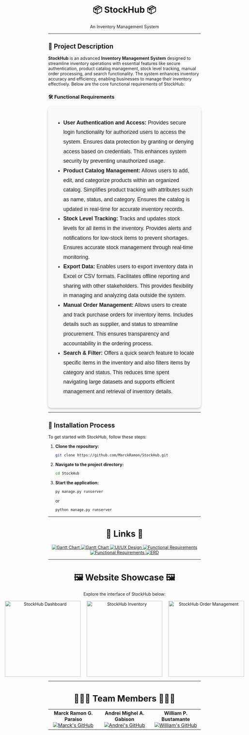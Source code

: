 
<div align="center">
  <h1>📦 StockHub 📦</h1>
  <p>An Inventory Management System</p>
</div>

<hr>

## 📄 Project Description
**StockHub** is an advanced **Inventory Management System** designed to streamline inventory operations with essential features like secure authentication, product catalog management, stock level tracking, manual order processing, and search functionality. The system enhances inventory accuracy and efficiency, enabling businesses to manage their inventory effectively. Below are the core functional requirements of StockHub:

### 🛠 Functional Requirements

<div style="font-family: Arial, sans-serif; background-color: #f9f9f9; padding: 20px; border-radius: 10px; box-shadow: 0 4px 8px rgba(0, 0, 0, 0.2);">
  <ul style="line-height: 1.8; font-size: 1.1rem;">
    <li><strong>User Authentication and Access:</strong> Provides secure login functionality for authorized users to access the system. Ensures data protection by granting or denying access based on credentials. This enhances system security by preventing unauthorized usage.</li>
    <li><strong>Product Catalog Management:</strong> Allows users to add, edit, and categorize products within an organized catalog. Simplifies product tracking with attributes such as name, status, and category. Ensures the catalog is updated in real-time for accurate inventory records.</li>
    <li><strong>Stock Level Tracking:</strong> Tracks and updates stock levels for all items in the inventory. Provides alerts and notifications for low-stock items to prevent shortages. Ensures accurate stock management through real-time monitoring.</li>
    <li><strong>Export Data:</strong> Enables users to export inventory data in Excel or CSV formats. Facilitates offline reporting and sharing with other stakeholders. This provides flexibility in managing and analyzing data outside the system.</li>
    <li><strong>Manual Order Management:</strong> Allows users to create and track purchase orders for inventory items. Includes details such as supplier, and status to streamline procurement. This ensures transparency and accountability in the ordering process.</li>
    <li><strong>Search & Filter:</strong> Offers a quick search feature to locate specific items in the inventory and also filters items by category and status. This reduces time spent navigating large datasets and supports efficient management and retrieval of inventory details.</li>
  </ul>
</div>
<hr>

## 🚀 Installation Process

To get started with StockHub, follow these steps:

1. **Clone the repository:**
   ```bash
   git clone https://github.com/MarckRamon/StockHub.git
   ```

2. **Navigate to the project directory:**
   ```bash
   cd StockHub
   ```

3. **Start the application:**
   ```bash
   py manage.py runserver
   ```
   or
   ```bash
   python manage.py runserver
   ```

<hr>

<div align="center">
 <h1>🔗 Links 🔗</h1>
  <a href="https://github.com/MarckRamon/StockHub/blob/main/Documentation/CSIT327%20-%20IM2%20-%20Inventory%20Management.xlsx">
    <img src="https://img.shields.io/badge/Gantt_Chart-Excel_Link-blue?style=for-the-badge&logoColor=white" alt="Gantt Chart">
  </a>
  <a href="https://github.com/MarckRamon/StockHub/blob/main/Documentation/CSIT327%20-%20IM2%20-%20Inventory%20Management.pdf">
    <img src="https://img.shields.io/badge/Gantt_Chart-PDF_Link-blue?style=for-the-badge&logoColor=white" alt="Gantt Chart">
  </a>
  <a href="https://github.com/MarckRamon/StockHub/blob/main/Documentation/Inventory-Management-System-UI_UX.pdf">
    <img src="https://img.shields.io/badge/UI/UX_Design-Link-red?style=for-the-badge&logoColor=white" alt="UI/UX Design">
  </a>
  <a href="https://github.com/MarckRamon/StockHub/blob/main/Documentation/Inventory-Management-System-Documentation.docx">
    <img src="https://img.shields.io/badge/Functional_Requirements-WORD_Link-green?style=for-the-badge&logoColor=white" alt="Functional Requirements">
  </a>
  <a href="https://github.com/MarckRamon/StockHub/blob/main/Documentation/Inventory-Management-System-Documentation.pdf">
    <img src="https://img.shields.io/badge/Functional_Requirements-PDF_Link-green?style=for-the-badge&logoColor=white" alt="Functional Requirements">
  </a>
  <a href="https://github.com/MarckRamon/StockHub/blob/main/Documentation/Inventory-Management-System-ERD.pdf">
    <img src="https://img.shields.io/badge/ERD-PDF_Link-pink?style=for-the-badge&logoColor=white" alt="ERD">
  </a>
</div>

<hr>

<div align="center">
  <h1>🖼 Website Showcase 🖼</h1>
  <p>Explore the interface of StockHub below:</p>
  <div style="display: flex; justify-content: center; gap: 20px;">
    <img src="https://media.discordapp.net/attachments/1003993911187996752/1312784805867290634/Screenshot_2024-12-01_221230.png?ex=674dc1a0&is=674c7020&hm=9904d86d91424f3a9d9e5d5362712579981fbadb3f393133843e0448efd39841&=&format=webp&quality=lossless&width=1269&height=644" alt="StockHub Dashboard" width="250px">
    <img src="https://media.discordapp.net/attachments/1003993911187996752/1312784806211354664/Screenshot_2024-12-01_221247.png?ex=674dc1a0&is=674c7020&hm=9fad498a00c08fa887077765b8e21ddd732266799499bd2bcc909b9273297b81&=&format=webp&quality=lossless&width=1267&height=644" alt="StockHub Inventory" width="250px">
    <img src="https://media.discordapp.net/attachments/1003993911187996752/1312784806618333285/Screenshot_2024-12-01_221258.png?ex=674dc1a0&is=674c7020&hm=16a574ba407054ace5644558b40f14fe2594a74cc3a0544b904875827d326a41&=&format=webp&quality=lossless&width=1270&height=644" alt="StockHub Order Management" width="250px">
  </div>
</div>

<hr>

<div align="center">
  <h1>🧑‍🤝‍🧑 Team Members 🧑‍🤝‍🧑</h1>
  <table>
    <tr>
      <td align="center">
        <strong>Marck Ramon G. Paraiso</strong><br>
        <a href="https://github.com/MarckRamon"><img src="https://img.shields.io/badge/GitHub-Profile-blueviolet?style=for-the-badge&logo=github&logoColor=white" alt="Marck's GitHub"></a>
      </td>
      <td align="center">
        <strong>Andrei Mighel A. Gabison</strong><br>
        <a href="https://github.com/Anzy15"><img src="https://img.shields.io/badge/GitHub-Profile-blueviolet?style=for-the-badge&logo=github&logoColor=white" alt="Andrei's GitHub"></a>
      </td>
      <td align="center">
        <strong>William P. Bustamante</strong><br>
        <a href="https://github.com/yamn24"><img src="https://img.shields.io/badge/GitHub-Profile-blueviolet?style=for-the-badge&logo=github&logoColor=white" alt="William's GitHub"></a>
      </td>
    </tr>
  </table>
</div>
